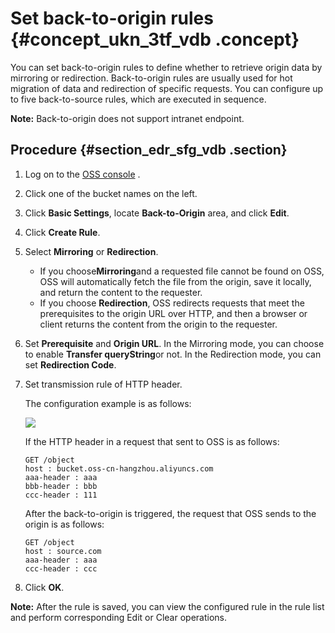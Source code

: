 # Set back-to-origin rules {#concept_ukn_3tf_vdb .concept}

You can set back-to-origin rules to define whether to retrieve origin data by mirroring or redirection. Back-to-origin rules are usually used for hot migration of data and redirection of specific requests. You can configure up to five back-to-source rules, which are executed in sequence.

 

**Note:** Back-to-origin does not support intranet endpoint. 

## Procedure {#section_edr_sfg_vdb .section}

1.  Log on to the [OSS console](https://oss.console.aliyun.com/) .
2.  Click one of the bucket names on the left.
3.  Click **Basic Settings**, locate **Back-to-Origin** area, and click **Edit**.
4.  Click **Create Rule**. 
5.  Select **Mirroring** or **Redirection**.
    -   If you choose**Mirroring**and a requested file cannot be found on OSS, OSS will automatically fetch the file from the origin, save it locally, and return the content to the requester.
    -   If you choose **Redirection**, OSS redirects requests that meet the prerequisites to the origin URL over HTTP, and then a browser or client returns the content from the origin to the requester.
6.  Set **Prerequisite** and **Origin URL**. In the Mirroring mode, you can choose to enable **Transfer queryString**or not. In the Redirection mode, you can set **Redirection Code**.
7.  Set transmission rule of HTTP header.

    The configuration example is as follows:

    ![](http://static-aliyun-doc.oss-cn-hangzhou.aliyuncs.com/assets/img/4750/15350164239983_en-US.png)

    If the HTTP header in a request that sent to OSS is as follows:

    ```
    GET /object
    host : bucket.oss-cn-hangzhou.aliyuncs.com
    aaa-header : aaa
    bbb-header : bbb
    ccc-header : 111
    ```

    After the back-to-origin is triggered, the request that OSS sends to the origin is as follows:

    ```
    GET /object
    host : source.com
    aaa-header : aaa
    ccc-header : ccc
    
    ```

8.  Click **OK**.

**Note:** After the rule is saved, you can view the configured rule in the rule list and perform corresponding Edit or Clear operations.

